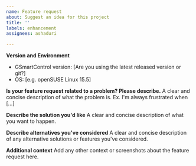 ```yaml
---
name: Feature request
about: Suggest an idea for this project
title: ''
labels: enhancement
assignees: ashaduri

---
```


**Version and Environment**
 - GSmartControl version: [Are you using the latest released version or git?]
 - OS: [e.g. openSUSE Linux 15.5]

**Is your feature request related to a problem? Please describe.**
A clear and concise description of what the problem is. Ex. I'm always frustrated when [...]

**Describe the solution you'd like**
A clear and concise description of what you want to happen.

**Describe alternatives you've considered**
A clear and concise description of any alternative solutions or features you've considered.

**Additional context**
Add any other context or screenshots about the feature request here.

